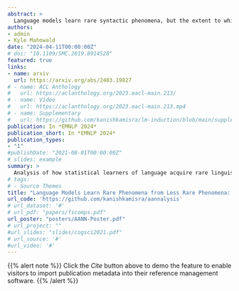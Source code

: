 ```yaml
---
abstract: >
  Language models learn rare syntactic phenomena, but the extent to which this is attributable to generalization vs. memorization is a major open question. To that end, we iteratively trained transformer language models on systematically manipulated corpora which were human-scale in size, and then evaluated their learning of a rare grammatical phenomenon: the English Article+Adjective+Numeral+Noun (AANN) construction (“a beautiful five days”). We compared how well this construction was learned on the default corpus relative to a counterfactual corpus in which AANN sentences were removed. We found that AANNs were still learned better than systematically perturbed variants of the construction. Using additional counterfactual corpora, we suggest that this learning occurs through generalization from related constructions (e.g., “a few days”). An additional experiment showed that this learning is enhanced when there is more variability in the input. Taken together, our results provide an existence proof that LMs can learn rare grammatical phenomena by generalization from less rare phenomena. Data and code: <a href='https:// github.com/kanishkamisra/aannalysis'>here</a>.
authors:
- admin 
- Kyle Mahowald
date: "2024-04-11T00:00:00Z"
# doi: "10.1109/SMC.2019.8914528"
featured: true
links:
- name: arxiv
  url: https://arxiv.org/abs/2403.19827
# - name: ACL Anthology
#   url: https://aclanthology.org/2023.eacl-main.213/
# - name: Video
#   url: https://aclanthology.org/2023.eacl-main.213.mp4
# - name: Supplementary
#   url: https://github.com/kanishkamisra/lm-induction/blob/main/supplemental.pdf
publication: In *EMNLP 2024*
publication_short: In *EMNLP 2024*
publication_types:
- "1"
#publishDate: "2021-08-01T00:00:00Z"
# slides: example
summary: >
  Analysis of how statistical learners of language acquire rare linguistic phenomena such as the article+adjective+numeral+noun construction.
# tags:
# - Source Themes
title: "Language Models Learn Rare Phenomena from Less Rare Phenomena: The Case of the Missing AANNs"
url_code: 'https://github.com/kanishkamisra/aannalysis'
# url_dataset: '#'
# url_pdf: "papers/fscomps.pdf"
url_poster: "posters/AANN-Poster.pdf"
# url_project: ""
#url_slides: "slides/cogsci2021.pdf"
# url_source: '#'
#url_video: '#'
---
```


{{% alert note %}}
Click the *Cite* button above to demo the feature to enable visitors to import publication metadata into their reference management software.
{{% /alert %}}

